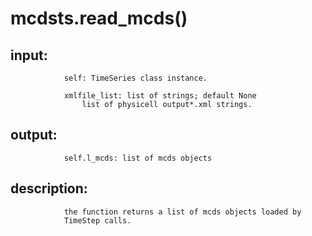 # mcdsts.read_mcds()


## input:
```
            self: TimeSeries class instance.

            xmlfile_list: list of strings; default None
                list of physicell output*.xml strings.

```

## output:
```
            self.l_mcds: list of mcds objects

```

## description:
```
            the function returns a list of mcds objects loaded by
            TimeStep calls.
        
```
